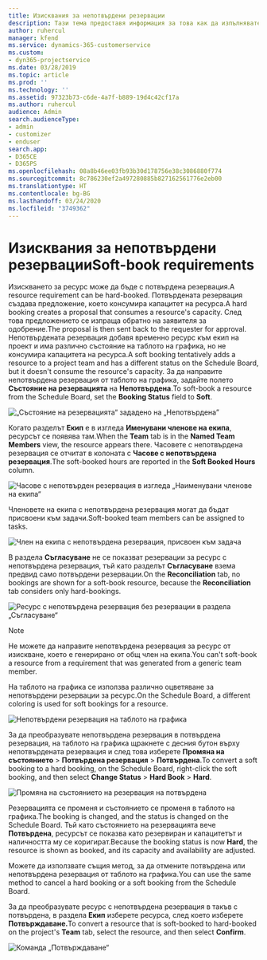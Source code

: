 ```yaml
---
title: Изисквания за непотвърдени резервации
description: Тази тема предоставя информация за това как да изпълнявате изисквания за непотвърдени резервации.
author: ruhercul
manager: kfend
ms.service: dynamics-365-customerservice
ms.custom:
- dyn365-projectservice
ms.date: 03/28/2019
ms.topic: article
ms.prod: ''
ms.technology: ''
ms.assetid: 97323b73-c6de-4a7f-b889-19d4c42cf17a
ms.author: ruhercul
audience: Admin
search.audienceType:
- admin
- customizer
- enduser
search.app:
- D365CE
- D365PS
ms.openlocfilehash: 08a8b46ee03fb93b30d178756e38c3086880f774
ms.sourcegitcommit: 8c786230ef2a497280885b827162561776e2eb00
ms.translationtype: HT
ms.contentlocale: bg-BG
ms.lasthandoff: 03/24/2020
ms.locfileid: "3749362"
---
```

# <a name="soft-book-requirements"></a><span data-ttu-id="17bed-103">Изисквания за непотвърдени резервации</span><span class="sxs-lookup"><span data-stu-id="17bed-103">Soft-book requirements</span></span>

<span data-ttu-id="17bed-104">Изискването за ресурс може да бъде с потвърдена резервация.</span><span class="sxs-lookup"><span data-stu-id="17bed-104">A resource requirement can be hard-booked.</span></span> <span data-ttu-id="17bed-105">Потвърдената резервация създава предложение, което консумира капацитет на ресурса.</span><span class="sxs-lookup"><span data-stu-id="17bed-105">A hard booking creates a proposal that consumes a resource's capacity.</span></span> <span data-ttu-id="17bed-106">След това предложението се изпраща обратно на заявителя за одобрение.</span><span class="sxs-lookup"><span data-stu-id="17bed-106">The proposal is then sent back to the requester for approval.</span></span> <span data-ttu-id="17bed-107">Непотвърдената резервация добавя временно ресурс към екип на проект и има различно състояние на таблото на графика, но не консумира капацитета на ресурса.</span><span class="sxs-lookup"><span data-stu-id="17bed-107">A soft booking tentatively adds a resource to a project team and has a different status on the Schedule Board, but it doesn't consume the resource's capacity.</span></span> <span data-ttu-id="17bed-108">За да направите непотвърдена резервация от таблото на графика, задайте полето **Състояние на резервацията** на **Непотвърдена**.</span><span class="sxs-lookup"><span data-stu-id="17bed-108">To soft-book a resource from the Schedule Board, set the **Booking Status** field to **Soft**.</span></span>

![„Състояние на резервацията“ зададено на „Непотвърдена”](media/Resource-Management-image77.png)

<span data-ttu-id="17bed-110">Когато разделът **Екип** е в изгледа **Именувани членове на екипа**, ресурсът се появява там.</span><span class="sxs-lookup"><span data-stu-id="17bed-110">When the **Team** tab is in the **Named Team Members** view, the resource appears there.</span></span> <span data-ttu-id="17bed-111">Часовете с непотвърдена резервация се отчитат в колоната с **Часове с непотвърдена резервация**.</span><span class="sxs-lookup"><span data-stu-id="17bed-111">The soft-booked hours are reported in the **Soft Booked Hours** column.</span></span>

![Часове с непотвърден резервация в изгледа „Наименувани членове на екипа“](media/Resource-Management-image78.png)

<span data-ttu-id="17bed-113">Членовете на екипа с непотвърдена резервация могат да бъдат присвоени към задачи.</span><span class="sxs-lookup"><span data-stu-id="17bed-113">Soft-booked team members can be assigned to tasks.</span></span>

![Член на екипа с непотвърдена резервация, присвоен към задача](media/Resource-Management-image79.png)

<span data-ttu-id="17bed-115">В раздела **Съгласуване** не се показват резервации за ресурс с непотвърдена резервация, тъй като разделът **Съгласуване** взема предвид само потвърдени резервации.</span><span class="sxs-lookup"><span data-stu-id="17bed-115">On the **Reconciliation** tab, no bookings are shown for a soft-book resource, because the **Reconciliation** tab considers only hard-bookings.</span></span>

![Ресурс с непотвърдена резервация без резервации в раздела „Съгласуване“](media/Resource-Management-image80.png)

> [!NOTE]
> <span data-ttu-id="17bed-117">Не можете да направите непотвърдена резервация за ресурс от изискване, което е генерирано от общ член на екипа.</span><span class="sxs-lookup"><span data-stu-id="17bed-117">You can't soft-book a resource from a requirement that was generated from a generic team member.</span></span>

<span data-ttu-id="17bed-118">На таблото на графика се използва различно оцветяване за непотвърдени резервации за ресурс.</span><span class="sxs-lookup"><span data-stu-id="17bed-118">On the Schedule Board, a different coloring is used for soft bookings for a resource.</span></span>

![Непотвърдени резервация на таблото на графика](media/Resource-Management-image81.png)

<span data-ttu-id="17bed-120">За да преобразувате непотвърдена резервация в потвърдена резервация, на таблото на графика щракнете с десния бутон върху непотвърдената резервация и след това изберете **Промяна на състоянието** \> **Потвърдена резервация** \> **Потвърдена**.</span><span class="sxs-lookup"><span data-stu-id="17bed-120">To convert a soft booking to a hard booking, on the Schedule Board, right-click the soft booking, and then select **Change Status** \> **Hard Book** \> **Hard**.</span></span>

![Промяна на състоянието на резервация на потвърдена](media/Resource-Management-image82.png)

<span data-ttu-id="17bed-122">Резервацията се променя и състоянието се променя в таблото на графика.</span><span class="sxs-lookup"><span data-stu-id="17bed-122">The booking is changed, and the status is changed on the Schedule Board.</span></span> <span data-ttu-id="17bed-123">Тъй като състоянието на резервацията вече **Потвърдена**, ресурсът се показва като резервиран и капацитетът и наличността му се коригират.</span><span class="sxs-lookup"><span data-stu-id="17bed-123">Because the booking status is now **Hard**, the resource is shown as booked, and its capacity and availability are adjusted.</span></span>

<span data-ttu-id="17bed-124">Можете да използвате същия метод, за да отмените потвърдена или непотвърдена резервация от таблото на графика.</span><span class="sxs-lookup"><span data-stu-id="17bed-124">You can use the same method to cancel a hard booking or a soft booking from the Schedule Board.</span></span>

<span data-ttu-id="17bed-125">За да преобразувате ресурс с непотвърдена резервация в такъв с потвърдена, в раздела **Екип** изберете ресурса, след което изберете **Потвърждаване.**</span><span class="sxs-lookup"><span data-stu-id="17bed-125">To convert a resource that is soft-booked to hard-booked on the project's **Team** tab, select the resource, and then select **Confirm**.</span></span>

![Команда „Потвърждаване“](media/Resource-Management-image83.png)
